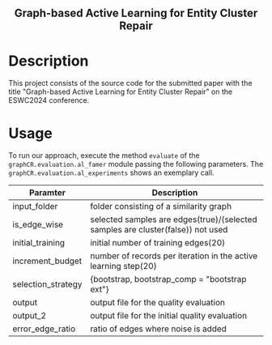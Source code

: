 <h2 align="center"> Graph-based Active Learning for Entity Cluster
Repair</h2>



Description
========
This project consists of the source code for the submitted paper with the title "Graph-based Active Learning for Entity Cluster
Repair" on the ESWC2024 conference.



Usage
=====
To run our approach, execute the method `evaluate` of the `graphCR.evaluation.al_famer` module passing the following parameters. The 
`graphCR.evaluation.al_experiments` shows an exemplary call.

Paramter | Description
---------|-------------
input_folder | folder consisting of a similarity graph
is_edge_wise | selected samples are edges(true)/(selected samples are cluster(false)) not used  
initial_training | initial number of training edges(20)
increment_budget | number of records per iteration in the active learning step(20)
selection_strategy | {bootstrap, bootstrap_comp = "bootstrap ext"}
output | output file for the quality evaluation 
output_2 | output file for the initial quality evaluation 
error_edge_ratio | ratio of edges where noise is added
